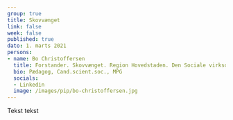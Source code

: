 ```yaml
---
group: true
title: Skovvænget
link: false
week: false
published: true
dato: 1. marts 2021
persons:
- name: Bo Christoffersen
  title: Forstander. Skovvænget. Region Hovedstaden. Den Sociale virksomhed
  bio: Pædagog, Cand.scient.soc., MPG 
  socials:
  - Linkedin
  image: /images/pip/bo-christoffersen.jpg
---
```

Tekst tekst
